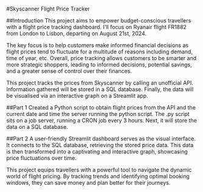 #Skyscanner Flight Price Tracker 

##Introduction
This project aims to empower budget-conscious travellers with a flight price tracking dashboard. I'll focus on Ryanair flight FR1882 from London to Lisbon, departing on August 21st, 2024.

The key focus is to help customers make informed financial decisions as flight prices tend to fluctuate for a multitude of reasons including demand, time of year, etc. Overall, price tracking allows customers to be smarter and more strategic shoppers, leading to informed decisions, potential savings, and a greater sense of control over their finances.

This project tracks the prices from Skyscanner by calling an unofficial API. Information gathered will be stored in a SQL database. Finally, the data will be visualised via an interactive graph on a Streamlit app. 


##Part 1
Created a Python script to obtain flight prices from the API and the current date and time the server running the python script. The .py script sits on a job server, running a CRON job every 3 hours. Next, it will store the data on a SQL database.

##Part 2 
A user-friendly Streamlit dashboard serves as the visual interface. It connects to the SQL database, retrieving the stored price data. This data is then transformed into a captivating and interactive graph, showcasing price fluctuations over time. 


This project equips travellers with a powerful tool to navigate the dynamic world of flight pricing. By tracking trends and identifying optimal booking windows, they can save money and plan better for their journeys.
